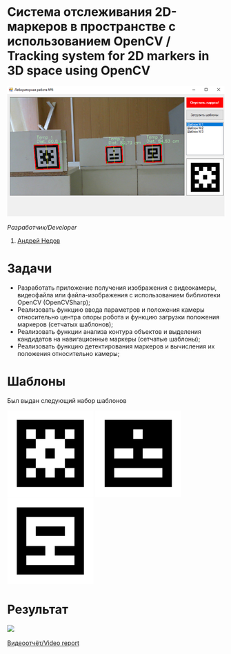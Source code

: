 # Система отслеживания 2D-маркеров в пространстве с использованием OpenCV / Tracking system for 2D markers in 3D space using OpenCV
<img src="/imgs/img1.png" width="800"/>

*Разработчик/Developer*
1. [Андрей Недов](github.com/Andrey-Nedov-is-a-human)

# Задачи

- Разработать приложение получения изображения с видеокамеры, видеофайла или файла-изображения с использованием библиотеки OpenCV (OpenCVSharp);
- Реализовать функцию ввода параметров и положения камеры относительно центра опоры робота и функцию загрузки положения маркеров (сетчатых шаблонов);
- Реализовать функции анализа контура объектов и выделения кандидатов на навигационные маркеры (сетчатые шаблоны);
- Реализовать функцию детектирования маркеров и вычисления их положения относительно камеры;

# Шаблоны

Был выдан следующий набор шаблонов

<p>
<img src="/imgs/1.png" width=200"/>
<img src="/imgs/2.png" width=200"/>
<img src="/imgs/3.png" width=200"/>
</p>

# Результат

<img src="/imgs/vid.gif" width="800"/>

[Видеоотчёт/Video report](https://drive.google.com/file/d/1HYLEBW398ZOSh-FTs-9sucmi4UBI3kWu/view?usp=sharing)
